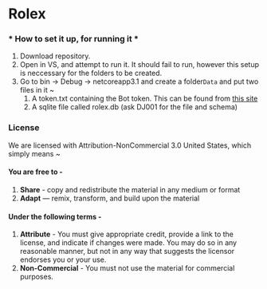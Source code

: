 # Rolex
### * How to set it up, for running it * ###
1. Download repository.
2. Open in VS, and attempt to run it. It should fail to run, however this setup is neccessary for the folders to be created.
3. Go to bin -> Debug -> netcoreapp3.1 and create a folder`Data` and put two files in it ~
     1. A token.txt containing the Bot token. This can be found from [this site](https://discord.com/developers/applications/744766526225252435/bot)
     2. A sqlite file called rolex.db (ask DJ001 for the file and schema)

### License
We are licensed with Attribution-NonCommercial 3.0 United States, which simply means ~    
#### You are free to -      
1. **Share** - copy and redistribute the material in any medium or format     
2. **Adapt** — remix, transform, and build upon the material     
#### Under the following terms -
1. **Attribute** - You must give appropriate credit, provide a link to the license, and indicate if changes were made. You may do so in any reasonable manner, but not in any way that suggests the licensor endorses you or your use.    
2. **Non-Commercial** - You must not use the material for commercial purposes.   


